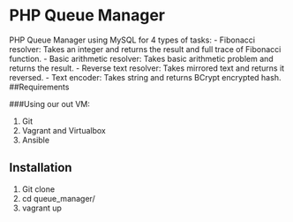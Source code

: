 # PHP Queue Manager

PHP Queue Manager using MySQL for 4 types of tasks:
	- Fibonacci resolver: Takes an integer and returns the result and full trace of Fibonacci function.
	- Basic arithmetic resolver: Takes basic arithmetic problem and returns the result.
	- Reverse text resolver: Takes mirrored text and returns it reversed.
	- Text encoder: Takes string and returns BCrypt encrypted hash.
##Requirements

###Using our out VM:
1. Git
2. Vagrant and Virtualbox
3. Ansible

## Installation
1. Git clone 
2. cd queue_manager/
3. vagrant up